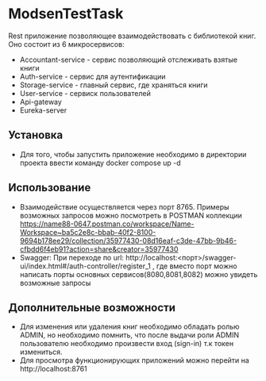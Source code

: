 # ModsenTestTask
Rest приложение позволяющее взаимодействовать с библиотекой книг. Оно состоит из 6 микросервисов:
 - Accountant-service - сервис позволяющий отслеживать взятые книги
 - Auth-service - сервис для аутентификации
 - Storage-service - главный сервис, где храняться книги
 - User-service - сервиск пользователей
 - Api-gateway
 - Eureka-server
## Установка
 - Для того, чтобы запустить приложение необходимо в директории проекта ввести команду docker compose up -d
## Использование
 - Взаимодействие осуществляется через порт 8765. Примеры возможных запросов можно посмотреть в POSTMAN коллекции https://name88-0647.postman.co/workspace/Name-Workspace~ba5c2e8c-bbab-40f2-8100-9694b178ee29/collection/35977430-08d16eaf-c3de-47bb-9b46-cfbdd6f4eb91?action=share&creator=35977430
 - Swagger: При переходе по url: http://localhost:<порт>/swagger-ui/index.html#/auth-controller/register_1 , где вместо порт можно написать порты основных сервисов(8080,8081,8082) можно увидеть возможные запросы
## Дополнительные возможности
 - Для изменения или удаления книг необходимо обладать ролью ADMIN, но необходимо помнить, что после выдачи роли ADMIN пользователю необходимо произвести вход (sign-in) т.к токен измениться.
 - Для просмотра функционирующих приложений можно перейти на http://localhost:8761
